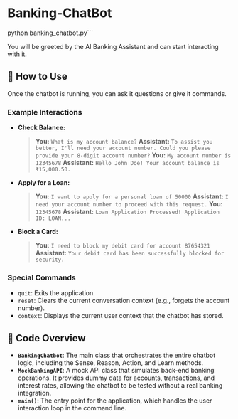 # Banking-ChatBot

python banking_chatbot.py```

You will be greeted by the AI Banking Assistant and can start interacting with it.

## 🤖 How to Use

Once the chatbot is running, you can ask it questions or give it commands.

### Example Interactions

- **Check Balance:**
  > **You:** `What is my account balance?`
  > **Assistant:** `To assist you better, I'll need your account number. Could you please provide your 8-digit account number?`
  > **You:** `My account number is 12345678`
  > **Assistant:** `Hello John Doe! Your account balance is ₹15,000.50.`

- **Apply for a Loan:**
  > **You:** `I want to apply for a personal loan of 50000`
  > **Assistant:** `I need your account number to proceed with this request.`
  > **You:** `12345678`
  > **Assistant:** `Loan Application Processed! Application ID: LOAN...`

- **Block a Card:**
  > **You:** `I need to block my debit card for account 87654321`
  > **Assistant:** `Your debit card has been successfully blocked for security.`

### Special Commands

- `quit`: Exits the application.
- `reset`: Clears the current conversation context (e.g., forgets the account number).
- `context`: Displays the current user context that the chatbot has stored.

## 📂 Code Overview

-   **`BankingChatbot`**: The main class that orchestrates the entire chatbot logic, including the Sense, Reason, Action, and Learn methods.
-   **`MockBankingAPI`**: A mock API class that simulates back-end banking operations. It provides dummy data for accounts, transactions, and interest rates, allowing the chatbot to be tested without a real banking integration.
-   **`main()`**: The entry point for the application, which handles the user interaction loop in the command line.
